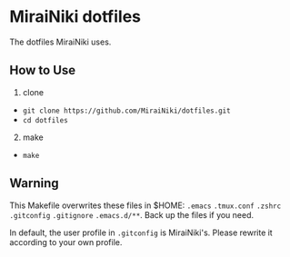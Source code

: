# MiraiNiki dotfiles

The dotfiles MiraiNiki uses.

## How to Use

1. clone
 - `git clone https://github.com/MiraiNiki/dotfiles.git`
 - `cd dotfiles`
2. make
 - `make`

## Warning

This Makefile overwrites these files in $HOME: `.emacs` `.tmux.conf` `.zshrc` `.gitconfig` `.gitignore` `.emacs.d/**`. Back up the files if you need.

In default, the user profile in `.gitconfig` is MiraiNiki's. Please rewrite it according to your own profile.
